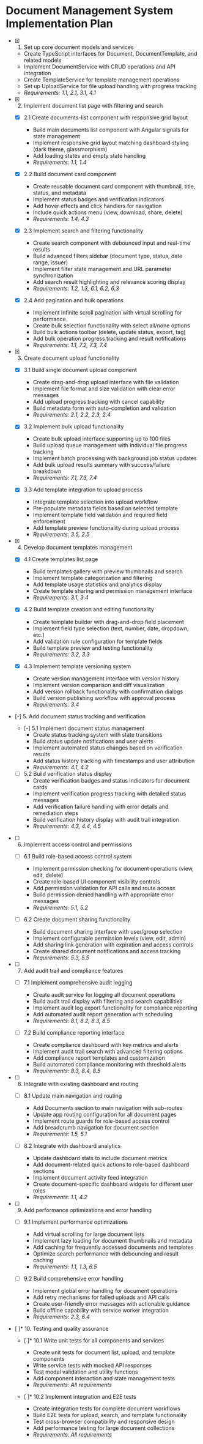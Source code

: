 # Document Management System Implementation Plan

- [x] 1. Set up core document models and services
  - Create TypeScript interfaces for Document, DocumentTemplate, and related models
  - Implement DocumentService with CRUD operations and API integration
  - Create TemplateService for template management operations
  - Set up UploadService for file upload handling with progress tracking
  - _Requirements: 1.1, 2.1, 3.1, 4.1_

- [x] 2. Implement document list page with filtering and search
  - [x] 2.1 Create documents-list component with responsive grid layout
    - Build main documents list component with Angular signals for state management
    - Implement responsive grid layout matching dashboard styling (dark theme, glassmorphism)
    - Add loading states and empty state handling
    - _Requirements: 1.1, 1.4_

  - [x] 2.2 Build document card component
    - Create reusable document card component with thumbnail, title, status, and metadata
    - Implement status badges and verification indicators
    - Add hover effects and click handlers for navigation
    - Include quick actions menu (view, download, share, delete)
    - _Requirements: 1.4, 4.3_

  - [x] 2.3 Implement search and filtering functionality
    - Create search component with debounced input and real-time results
    - Build advanced filters sidebar (document type, status, date range, issuer)
    - Implement filter state management and URL parameter synchronization
    - Add search result highlighting and relevance scoring display
    - _Requirements: 1.2, 1.3, 6.1, 6.2, 6.3_

  - [x] 2.4 Add pagination and bulk operations
    - Implement infinite scroll pagination with virtual scrolling for performance
    - Create bulk selection functionality with select all/none options
    - Build bulk actions toolbar (delete, update status, export, tag)
    - Add bulk operation progress tracking and result notifications
    - _Requirements: 1.1, 7.2, 7.3, 7.4_

- [x] 3. Create document upload functionality
  - [x] 3.1 Build single document upload component
    - Create drag-and-drop upload interface with file validation
    - Implement file format and size validation with clear error messages
    - Add upload progress tracking with cancel capability
    - Build metadata form with auto-completion and validation
    - _Requirements: 2.1, 2.2, 2.3, 2.4_

  - [x] 3.2 Implement bulk upload functionality
    - Create bulk upload interface supporting up to 100 files
    - Build upload queue management with individual file progress tracking
    - Implement batch processing with background job status updates
    - Add bulk upload results summary with success/failure breakdown
    - _Requirements: 7.1, 7.3, 7.4_

  - [x] 3.3 Add template integration to upload process
    - Integrate template selection into upload workflow
    - Pre-populate metadata fields based on selected template
    - Implement template field validation and required field enforcement
    - Add template preview functionality during upload process
    - _Requirements: 3.5, 2.5_

- [x] 4. Develop document templates management
  - [x] 4.1 Create templates list page
    - Build templates gallery with preview thumbnails and search
    - Implement template categorization and filtering
    - Add template usage statistics and analytics display
    - Create template sharing and permission management interface
    - _Requirements: 3.1, 3.4_

  - [x] 4.2 Build template creation and editing functionality
    - Create template builder with drag-and-drop field placement
    - Implement field type selection (text, number, date, dropdown, etc.)
    - Add validation rule configuration for template fields
    - Build template preview and testing functionality
    - _Requirements: 3.2, 3.3_

  - [x] 4.3 Implement template versioning system
    - Create version management interface with version history
    - Implement version comparison and diff visualization
    - Add version rollback functionality with confirmation dialogs
    - Build version publishing workflow with approval process
    - _Requirements: 3.4_

- [-] 5. Add document status tracking and verification
  - [-] 5.1 Implement document status management
    - Create status tracking system with state transitions
    - Build status update notifications and user alerts
    - Implement automated status changes based on verification results
    - Add status history tracking with timestamps and user attribution
    - _Requirements: 4.1, 4.2_

  - [ ] 5.2 Build verification status display
    - Create verification badges and status indicators for document cards
    - Implement verification progress tracking with detailed status messages
    - Add verification failure handling with error details and remediation steps
    - Build verification history display with audit trail integration
    - _Requirements: 4.3, 4.4, 4.5_

- [ ] 6. Implement access control and permissions
  - [ ] 6.1 Build role-based access control system
    - Implement permission checking for document operations (view, edit, delete)
    - Create role-based UI component visibility controls
    - Add permission validation for API calls and route access
    - Build permission denied handling with appropriate error messages
    - _Requirements: 5.1, 5.2_

  - [ ] 6.2 Create document sharing functionality
    - Build document sharing interface with user/group selection
    - Implement configurable permission levels (view, edit, admin)
    - Add sharing link generation with expiration and access controls
    - Create shared document notifications and access tracking
    - _Requirements: 5.3, 5.5_

- [ ] 7. Add audit trail and compliance features
  - [ ] 7.1 Implement comprehensive audit logging
    - Create audit service for logging all document operations
    - Build audit trail display with filtering and search capabilities
    - Implement audit log export functionality for compliance reporting
    - Add automated audit report generation with scheduling
    - _Requirements: 8.1, 8.2, 8.3, 8.5_

  - [ ] 7.2 Build compliance reporting interface
    - Create compliance dashboard with key metrics and alerts
    - Implement audit trail search with advanced filtering options
    - Add compliance report templates and customization
    - Build automated compliance monitoring with threshold alerts
    - _Requirements: 8.3, 8.4, 8.5_

- [ ] 8. Integrate with existing dashboard and routing
  - [ ] 8.1 Update main navigation and routing
    - Add Documents section to main navigation with sub-routes
    - Update app routing configuration for all document pages
    - Implement route guards for role-based access control
    - Add breadcrumb navigation for document section
    - _Requirements: 1.5, 5.1_

  - [ ] 8.2 Integrate with dashboard analytics
    - Update dashboard stats to include document metrics
    - Add document-related quick actions to role-based dashboard sections
    - Implement document activity feed integration
    - Create document-specific dashboard widgets for different user roles
    - _Requirements: 1.1, 4.2_

- [ ] 9. Add performance optimizations and error handling
  - [ ] 9.1 Implement performance optimizations
    - Add virtual scrolling for large document lists
    - Implement lazy loading for document thumbnails and metadata
    - Add caching for frequently accessed documents and templates
    - Optimize search performance with debouncing and result caching
    - _Requirements: 1.1, 1.3, 6.5_

  - [ ] 9.2 Build comprehensive error handling
    - Implement global error handling for document operations
    - Add retry mechanisms for failed uploads and API calls
    - Create user-friendly error messages with actionable guidance
    - Build offline capability with service worker integration
    - _Requirements: 2.3, 6.4_

- [ ]* 10. Testing and quality assurance
  - [ ]* 10.1 Write unit tests for all components and services
    - Create unit tests for document list, upload, and template components
    - Write service tests with mocked API responses
    - Test model validation and utility functions
    - Add component interaction and state management tests
    - _Requirements: All requirements_

  - [ ]* 10.2 Implement integration and E2E tests
    - Create integration tests for complete document workflows
    - Build E2E tests for upload, search, and template functionality
    - Test cross-browser compatibility and responsive design
    - Add performance testing for large document collections
    - _Requirements: All requirements_